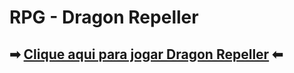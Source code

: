 # RPG - Dragon Repeller
## ➡︎ [Clique aqui para jogar Dragon Repeller](https://dev-hudson.github.io/redes-sociais/) ⬅︎
